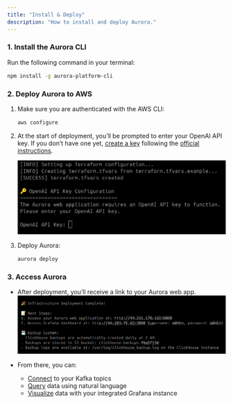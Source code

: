```yaml
---
title: "Install & Deploy"
description: "How to install and deploy Aurora."
---
```


### 1. Install the Aurora CLI

Run the following command in your terminal:

```bash
npm install -g aurora-platform-cli
```

### 2. Deploy Aurora to AWS

1. Make sure you are authenticated with the AWS CLI:

   ```bash
   aws configure
   ```
2. At the start of deployment, you’ll be prompted to enter your OpenAI API key. If you don’t have one yet, [create a key](https://platform.openai.com/api-keys) following the [official instructions](https://platform.openai.com/docs/libraries#create-and-export-an-api-key).

   ![OpenAI API Key Config](../../../assets/docs/openapi-key.png)

3. Deploy Aurora:

   ```bash
   aurora deploy
   ```

### 3. Access Aurora

* After deployment, you’ll receive a link to your Aurora web app.
![Deploy Message](../../../assets/docs/deploy-success-message.png)

* From there, you can:
  * [Connect](https://auroraplatform.github.io/docs/connect/) to your Kafka topics
  * [Query](https://auroraplatform.github.io/docs/query/) data using natural language
  * [Visualize](https://auroraplatform.github.io/docs/visualize/) data with your integrated Grafana instance
